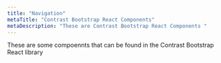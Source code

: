 ```yaml
---
title: "Navigation"
metaTitle: "Contrast Bootstrap React Components"
metaDescription: "These are Contrast Bootstrap React Components "
---
```


These are some compoennts that can be found in the Contrast Bootstrap React library

